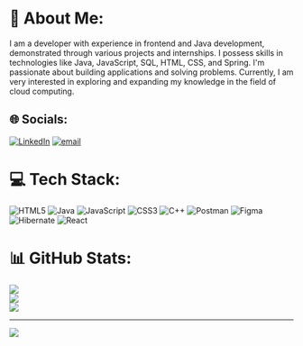 # 💫 About Me:
I am a developer with experience in frontend and Java development, demonstrated through various projects and internships. I possess skills in technologies like Java, JavaScript, SQL, HTML, CSS, and Spring. I'm passionate about building applications and solving problems. Currently, I am very interested in exploring and expanding my knowledge in the field of cloud computing.


## 🌐 Socials:
[![LinkedIn](https://img.shields.io/badge/LinkedIn-%230077B5.svg?logo=linkedin&logoColor=white)](https://linkedin.com/in/www.linkedin.com/in/anjali-nanaware-474474280) [![email](https://img.shields.io/badge/Email-D14836?logo=gmail&logoColor=white)](mailto:nanawareanjali15@gmail.com) 

# 💻 Tech Stack:
![HTML5](https://img.shields.io/badge/html5-%23E34F26.svg?style=plastic&logo=html5&logoColor=white) ![Java](https://img.shields.io/badge/java-%23ED8B00.svg?style=plastic&logo=openjdk&logoColor=white) ![JavaScript](https://img.shields.io/badge/javascript-%23323330.svg?style=plastic&logo=javascript&logoColor=%23F7DF1E) ![CSS3](https://img.shields.io/badge/css3-%231572B6.svg?style=plastic&logo=css3&logoColor=white) ![C++](https://img.shields.io/badge/c++-%2300599C.svg?style=plastic&logo=c%2B%2B&logoColor=white) ![Postman](https://img.shields.io/badge/Postman-FF6C37?style=plastic&logo=postman&logoColor=white) ![Figma](https://img.shields.io/badge/figma-%23F24E1E.svg?style=plastic&logo=figma&logoColor=white) ![Hibernate](https://img.shields.io/badge/Hibernate-59666C?style=plastic&logo=Hibernate&logoColor=white) ![React](https://img.shields.io/badge/react-%2320232a.svg?style=plastic&logo=react&logoColor=%2361DAFB)
# 📊 GitHub Stats:
![](https://github-readme-stats.vercel.app/api?username=AnjaliNanaware&theme=dark&hide_border=false&include_all_commits=false&count_private=false)<br/>
![](https://nirzak-streak-stats.vercel.app/?user=AnjaliNanaware&theme=dark&hide_border=false)<br/>
![](https://github-readme-stats.vercel.app/api/top-langs/?username=AnjaliNanaware&theme=dark&hide_border=false&include_all_commits=false&count_private=false&layout=compact)

---
[![](https://visitcount.itsvg.in/api?id=AnjaliNanaware&icon=0&color=0)](https://visitcount.itsvg.in)

<!-- Proudly created with GPRM ( https://gprm.itsvg.in ) -->
